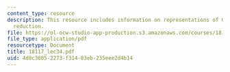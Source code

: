 ```yaml
---
content_type: resource
description: This resource includes information on representations of G, and symplectic
  reduction.
file: https://ol-ocw-studio-app-production.s3.amazonaws.com/courses/18-117-topics-in-several-complex-variables-spring-2005/4d0c36052273f31403eb235eee2d4b14_18117_lec34.pdf
file_type: application/pdf
resourcetype: Document
title: 18117_lec34.pdf
uid: 4d0c3605-2273-f314-03eb-235eee2d4b14
---
```

